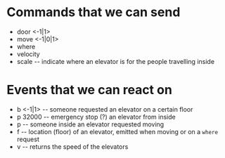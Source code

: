 # Commands that we can send
* door <elevator> <-1|1>
* move <elevator> <-1|0|1>
* where <elevator>
* velocity
* scale <elevator> <location> -- indicate where an elevator is for the people travelling inside

# Events that we can react on
* b <floor> <-1|1> -- someone requested an elevator on a certain floor
* p <elevator> 32000 -- emergency stop (?) an elevator from inside
* p <elevator> <floor> -- someone inside an elevator requested moving
* f <elevator> <location> -- location (floor) of an elevator, emitted when moving or on a `where` request
* v <velocity> -- returns the speed of the elevators
